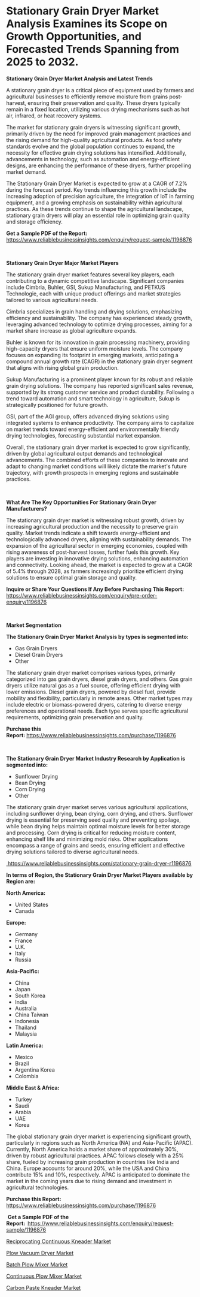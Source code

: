 <p><h1>Stationary Grain Dryer Market Analysis Examines its Scope on Growth Opportunities, and Forecasted Trends Spanning from 2025 to 2032.</h1></p><p><strong>Stationary Grain Dryer Market Analysis and Latest Trends</strong></p>
<p><p>A stationary grain dryer is a critical piece of equipment used by farmers and agricultural businesses to efficiently remove moisture from grains post-harvest, ensuring their preservation and quality. These dryers typically remain in a fixed location, utilizing various drying mechanisms such as hot air, infrared, or heat recovery systems. </p><p>The market for stationary grain dryers is witnessing significant growth, primarily driven by the need for improved grain management practices and the rising demand for high-quality agricultural products. As food safety standards evolve and the global population continues to expand, the necessity for effective grain drying solutions has intensified. Additionally, advancements in technology, such as automation and energy-efficient designs, are enhancing the performance of these dryers, further propelling market demand.</p><p>The Stationary Grain Dryer Market is expected to grow at a CAGR of 7.2% during the forecast period. Key trends influencing this growth include the increasing adoption of precision agriculture, the integration of IoT in farming equipment, and a growing emphasis on sustainability within agricultural practices. As these trends continue to shape the agricultural landscape, stationary grain dryers will play an essential role in optimizing grain quality and storage efficiency.</p></p>
<p><strong>Get a Sample PDF of the Report:&nbsp;</strong> <a href="https://www.reliablebusinessinsights.com/enquiry/request-sample/1196876?utm_campaign=97&utm_medium=2&utm_source=Github&utm_content=ia&utm_term=12042025&utm_id=stationary-grain-dryer">https://www.reliablebusinessinsights.com/enquiry/request-sample/1196876</a></p>
<p>&nbsp;</p>
<p><strong>Stationary Grain Dryer Major Market Players</strong></p>
<p><p>The stationary grain dryer market features several key players, each contributing to a dynamic competitive landscape. Significant companies include Cimbria, Buhler, GSI, Sukup Manufacturing, and PETKUS Technologie, each with unique product offerings and market strategies tailored to various agricultural needs.</p><p>Cimbria specializes in grain handling and drying solutions, emphasizing efficiency and sustainability. The company has experienced steady growth, leveraging advanced technology to optimize drying processes, aiming for a market share increase as global agriculture expands.</p><p>Buhler is known for its innovation in grain processing machinery, providing high-capacity dryers that ensure uniform moisture levels. The company focuses on expanding its footprint in emerging markets, anticipating a compound annual growth rate (CAGR) in the stationary grain dryer segment that aligns with rising global grain production.</p><p>Sukup Manufacturing is a prominent player known for its robust and reliable grain drying solutions. The company has reported significant sales revenue, supported by its strong customer service and product durability. Following a trend toward automation and smart technology in agriculture, Sukup is strategically positioned for future growth.</p><p>GSI, part of the AGI group, offers advanced drying solutions using integrated systems to enhance productivity. The company aims to capitalize on market trends toward energy-efficient and environmentally friendly drying technologies, forecasting substantial market expansion.</p><p>Overall, the stationary grain dryer market is expected to grow significantly, driven by global agricultural output demands and technological advancements. The combined efforts of these companies to innovate and adapt to changing market conditions will likely dictate the market's future trajectory, with growth prospects in emerging regions and sustainable practices.</p></p>
<p>&nbsp;</p>
<p><strong>What Are The Key Opportunities For Stationary Grain Dryer Manufacturers?</strong></p>
<p><p>The stationary grain dryer market is witnessing robust growth, driven by increasing agricultural production and the necessity to preserve grain quality. Market trends indicate a shift towards energy-efficient and technologically advanced dryers, aligning with sustainability demands. The expansion of the agricultural sector in emerging economies, coupled with rising awareness of post-harvest losses, further fuels this growth. Key players are investing in innovative drying solutions, enhancing automation and connectivity. Looking ahead, the market is expected to grow at a CAGR of 5.4% through 2028, as farmers increasingly prioritize efficient drying solutions to ensure optimal grain storage and quality.</p></p>
<p><strong>Inquire or Share Your Questions If Any Before Purchasing This Report:</strong> <a href="https://www.reliablebusinessinsights.com/enquiry/pre-order-enquiry/1196876?utm_campaign=97&utm_medium=2&utm_source=Github&utm_content=ia&utm_term=12042025&utm_id=stationary-grain-dryer">https://www.reliablebusinessinsights.com/enquiry/pre-order-enquiry/1196876</a></p>
<p>&nbsp;</p>
<p><strong>Market Segmentation</strong></p>
<p><strong>The Stationary Grain Dryer Market Analysis by types is segmented into:</strong></p>
<p><ul><li>Gas Grain Dryers</li><li>Diesel Grain Dryers</li><li>Other</li></ul></p>
<p><p>The stationary grain dryer market comprises various types, primarily categorized into gas grain dryers, diesel grain dryers, and others. Gas grain dryers utilize natural gas as a fuel source, offering efficient drying with lower emissions. Diesel grain dryers, powered by diesel fuel, provide mobility and flexibility, particularly in remote areas. Other market types may include electric or biomass-powered dryers, catering to diverse energy preferences and operational needs. Each type serves specific agricultural requirements, optimizing grain preservation and quality.</p></p>
<p><strong>Purchase this Report:&nbsp;</strong><a href="https://www.reliablebusinessinsights.com/purchase/1196876?utm_campaign=97&utm_medium=2&utm_source=Github&utm_content=ia&utm_term=12042025&utm_id=stationary-grain-dryer">https://www.reliablebusinessinsights.com/purchase/1196876</a></p>
<p>&nbsp;</p>
<p><strong>The Stationary Grain Dryer Market Industry Research by Application is segmented into:</strong></p>
<p><ul><li>Sunflower Drying</li><li>Bean Drying</li><li>Corn Drying</li><li>Other</li></ul></p>
<p><p>The stationary grain dryer market serves various agricultural applications, including sunflower drying, bean drying, corn drying, and others. Sunflower drying is essential for preserving seed quality and preventing spoilage, while bean drying helps maintain optimal moisture levels for better storage and processing. Corn drying is critical for reducing moisture content, enhancing shelf life and minimizing mold risks. Other applications encompass a range of grains and seeds, ensuring efficient and effective drying solutions tailored to diverse agricultural needs.</p></p>
<p><a href="https://www.reliablebusinessinsights.com/stationary-grain-dryer-r1196876?utm_campaign=97&utm_medium=2&utm_source=Github&utm_content=ia&utm_term=12042025&utm_id=stationary-grain-dryer">&nbsp;https://www.reliablebusinessinsights.com/stationary-grain-dryer-r1196876</a></p>
<p><strong>In terms of Region, the Stationary Grain Dryer Market Players available by Region are:</strong></p>
<p>
    <p> <strong> North America: </strong>
        <ul>
            <li>United States</li>
            <li>Canada</li>
        </ul>
        </p> 
    <p> <strong> Europe: </strong>
        <ul>
            <li>Germany</li>
            <li>France</li>
            <li>U.K.</li>
            <li>Italy</li>
            <li>Russia</li>
        </ul>
        </p> 
    <p> <strong> Asia-Pacific: </strong>
        <ul>
            <li>China</li>
            <li>Japan</li>
            <li>South Korea</li>
            <li>India</li>
            <li>Australia</li>
            <li>China Taiwan</li>
            <li>Indonesia</li>
            <li>Thailand</li>
            <li>Malaysia</li>
        </ul>
        </p> 
    <p> <strong> Latin America: </strong>
        <ul>
            <li>Mexico</li>
            <li>Brazil</li>
            <li>Argentina Korea</li>
            <li>Colombia</li>
        </ul>
        </p> 
    <p> <strong> Middle East & Africa: </strong>
        <ul>
            <li>Turkey</li>
            <li>Saudi</li>
            <li>Arabia</li>
            <li>UAE</li>
            <li>Korea</li>
        </ul>
    </p>
    </p>
<p><p>The global stationary grain dryer market is experiencing significant growth, particularly in regions such as North America (NA) and Asia-Pacific (APAC). Currently, North America holds a market share of approximately 30%, driven by robust agricultural practices. APAC follows closely with a 25% share, fueled by increasing grain production in countries like India and China. Europe accounts for around 20%, while the USA and China contribute 15% and 10%, respectively. APAC is anticipated to dominate the market in the coming years due to rising demand and investment in agricultural technologies.</p></p>
<p><strong>Purchase this Report: </strong><a href="https://www.reliablebusinessinsights.com/purchase/1196876?utm_campaign=97&utm_medium=2&utm_source=Github&utm_content=ia&utm_term=12042025&utm_id=stationary-grain-dryer">https://www.reliablebusinessinsights.com/purchase/1196876</a></p>
<p>&nbsp;<strong>Get a Sample PDF of the Report:&nbsp;&nbsp;</strong><a href="https://www.reliablebusinessinsights.com/enquiry/request-sample/1196876?utm_campaign=97&utm_medium=2&utm_source=Github&utm_content=ia&utm_term=12042025&utm_id=stationary-grain-dryer">https://www.reliablebusinessinsights.com/enquiry/request-sample/1196876</a></p>
<p><strong></strong></p>
<p><p><a href="https://github.com/benasjuettk3/Market-Research-Report-List-1/blob/main/reciprocating-continuous-kneader-market.md?utm_campaign=97&utm_medium=2&utm_source=Github&utm_content=ia&utm_term=12042025&utm_id=stationary-grain-dryer">Reciprocating Continuous Kneader Market</a></p><p><a href="https://github.com/cingozascard/Market-Research-Report-List-1/blob/main/plow-vacuum-dryer-market.md?utm_campaign=97&utm_medium=2&utm_source=Github&utm_content=ia&utm_term=12042025&utm_id=stationary-grain-dryer">Plow Vacuum Dryer Market</a></p><p><a href="https://github.com/ardgenoud/Market-Research-Report-List-1/blob/main/batch-plow-mixer-market.md?utm_campaign=97&utm_medium=2&utm_source=Github&utm_content=ia&utm_term=12042025&utm_id=stationary-grain-dryer">Batch Plow Mixer Market</a></p><p><a href="https://github.com/gauldvikerm6/Market-Research-Report-List-1/blob/main/continuous-plow-mixer-market.md?utm_campaign=97&utm_medium=2&utm_source=Github&utm_content=ia&utm_term=12042025&utm_id=stationary-grain-dryer">Continuous Plow Mixer Market</a></p><p><a href="https://github.com/airitaursela/Market-Research-Report-List-1/blob/main/carbon-paste-kneader-market.md?utm_campaign=97&utm_medium=2&utm_source=Github&utm_content=ia&utm_term=12042025&utm_id=stationary-grain-dryer">Carbon Paste Kneader Market</a></p></p>